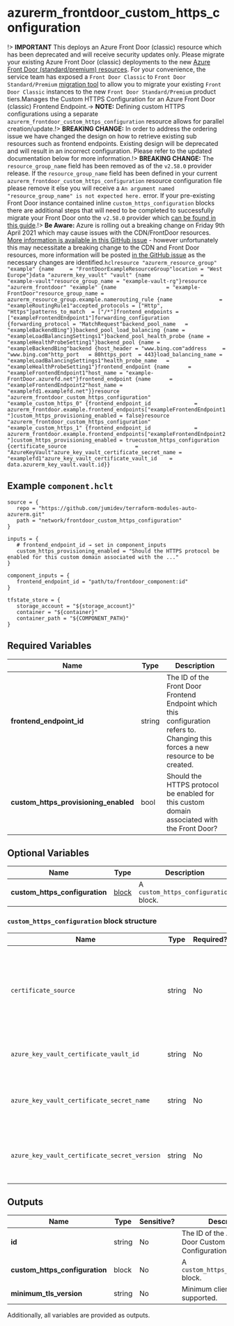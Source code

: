 # azurerm_frontdoor_custom_https_configuration

!> **IMPORTANT** This deploys an Azure Front Door (classic) resource which has been deprecated and will receive security updates only. Please migrate your existing Azure Front Door (classic) deployments to the new [Azure Front Door (standard/premium) resources](https://registry.terraform.io/providers/hashicorp/azurerm/latest/docs/resources/cdn_frontdoor_custom_domain). For your convenience, the service team has exposed a `Front Door Classic` to `Front Door Standard/Premium` [migration tool](https://learn.microsoft.com/azure/frontdoor/tier-migration) to allow you to migrate your existing `Front Door Classic` instances to the new `Front Door Standard/Premium` product tiers.Manages the Custom HTTPS Configuration for an Azure Front Door (classic) Frontend Endpoint.-> **NOTE:** Defining custom HTTPS configurations using a separate `azurerm_frontdoor_custom_https_configuration` resource allows for parallel creation/update.!> **BREAKING CHANGE:** In order to address the ordering issue we have changed the design on how to retrieve existing sub resources such as frontend endpoints. Existing design will be deprecated and will result in an incorrect configuration. Please refer to the updated documentation below for more information.!> **BREAKING CHANGE:** The `resource_group_name` field has been removed as of the `v2.58.0` provider release. If the `resource_group_name` field has been defined in your current `azurerm_frontdoor_custom_https_configuration` resource configuration file please remove it else you will receive a `An argument named "resource_group_name" is not expected here.` error. If your pre-existing Front Door instance contained inline `custom_https_configuration` blocks there are additional steps that will need to be completed to successfully migrate your Front Door onto the `v2.58.0` provider which [can be found in this guide](../guides/2.58.0-frontdoor-upgrade-guide.html).!> **Be Aware:** Azure is rolling out a breaking change on Friday 9th April 2021 which may cause issues with the CDN/FrontDoor resources. [More information is available in this GitHub issue](https://github.com/hashicorp/terraform-provider-azurerm/issues/11231) - however unfortunately this may necessitate a breaking change to the CDN and Front Door resources, more information will be posted [in the GitHub issue](https://github.com/hashicorp/terraform-provider-azurerm/issues/11231) as the necessary changes are identified.```hclresource "azurerm_resource_group" "example" {name     = "FrontDoorExampleResourceGroup"location = "West Europe"}data "azurerm_key_vault" "vault" {name                = "example-vault"resource_group_name = "example-vault-rg"}resource "azurerm_frontdoor" "example" {name                = "example-FrontDoor"resource_group_name = azurerm_resource_group.example.namerouting_rule {name               = "exampleRoutingRule1"accepted_protocols = ["Http", "Https"]patterns_to_match  = ["/*"]frontend_endpoints = ["exampleFrontendEndpoint1"]forwarding_configuration {forwarding_protocol = "MatchRequest"backend_pool_name   = "exampleBackendBing"}}backend_pool_load_balancing {name = "exampleLoadBalancingSettings1"}backend_pool_health_probe {name = "exampleHealthProbeSetting1"}backend_pool {name = "exampleBackendBing"backend {host_header = "www.bing.com"address     = "www.bing.com"http_port   = 80https_port  = 443}load_balancing_name = "exampleLoadBalancingSettings1"health_probe_name   = "exampleHealthProbeSetting1"}frontend_endpoint {name      = "exampleFrontendEndpoint1"host_name = "example-FrontDoor.azurefd.net"}frontend_endpoint {name      = "exampleFrontendEndpoint2"host_name = "examplefd1.examplefd.net"}}resource "azurerm_frontdoor_custom_https_configuration" "example_custom_https_0" {frontend_endpoint_id              = azurerm_frontdoor.example.frontend_endpoints["exampleFrontendEndpoint1"]custom_https_provisioning_enabled = false}resource "azurerm_frontdoor_custom_https_configuration" "example_custom_https_1" {frontend_endpoint_id              = azurerm_frontdoor.example.frontend_endpoints["exampleFrontendEndpoint2"]custom_https_provisioning_enabled = truecustom_https_configuration {certificate_source                      = "AzureKeyVault"azure_key_vault_certificate_secret_name = "examplefd1"azure_key_vault_certificate_vault_id    = data.azurerm_key_vault.vault.id}}```

## Example `component.hclt`

```hcl
source = {
   repo = "https://github.com/jumidev/terraform-modules-auto-azurerm.git"   
   path = "network/frontdoor_custom_https_configuration"   
}

inputs = {
   # frontend_endpoint_id → set in component_inputs
   custom_https_provisioning_enabled = "Should the HTTPS protocol be enabled for this custom domain associated with the ..."   
}

component_inputs = {
   frontend_endpoint_id = "path/to/frontdoor_component:id"   
}

tfstate_store = {
   storage_account = "${storage_account}"   
   container = "${container}"   
   container_path = "${COMPONENT_PATH}"   
}

```

## Required Variables

| Name | Type |  Description |
| ---- | --------- |  ----------- |
| **frontend_endpoint_id** | string |  The ID of the Front Door Frontend Endpoint which this configuration refers to. Changing this forces a new resource to be created. | 
| **custom_https_provisioning_enabled** | bool |  Should the HTTPS protocol be enabled for this custom domain associated with the Front Door? | 

## Optional Variables

| Name | Type |  Description |
| ---- | --------- |  ----------- |
| **custom_https_configuration** | [block](#custom_https_configuration-block-structure) |  A `custom_https_configuration` block. | 

### `custom_https_configuration` block structure

| Name | Type | Required? | Default | Description |
| ---- | ---- | --------- | ------- | ----------- |
| `certificate_source` | string | No | FrontDoor | Certificate source to encrypted 'HTTPS' traffic with. Allowed values are 'FrontDoor' or 'AzureKeyVault'. Defaults to 'FrontDoor'. |
| `azure_key_vault_certificate_vault_id` | string | No | - | The ID of the Key Vault containing the SSL certificate. |
| `azure_key_vault_certificate_secret_name` | string | No | - | The name of the Key Vault secret representing the full certificate PFX. |
| `azure_key_vault_certificate_secret_version` | string | No | - | The version of the Key Vault secret representing the full certificate PFX. |



## Outputs

| Name | Type | Sensitive? | Description |
| ---- | ---- | --------- | --------- |
| **id** | string | No  | The ID of the Azure Front Door Custom HTTPS Configuration. | 
| **custom_https_configuration** | block | No  | A `custom_https_configuration` block. | 
| **minimum_tls_version** | string | No  | Minimum client TLS version supported. | 

Additionally, all variables are provided as outputs.
